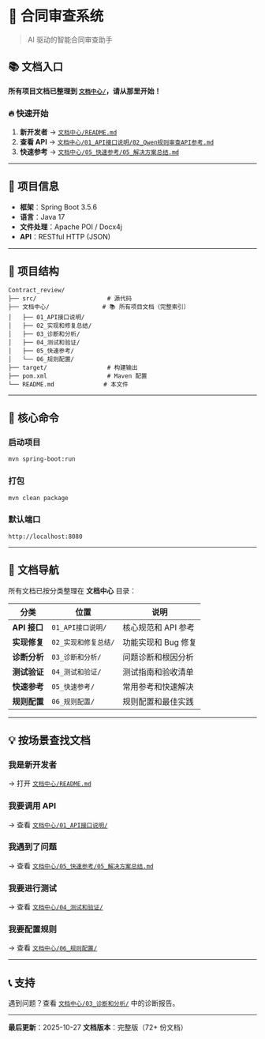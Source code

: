 # 🚀 合同审查系统

> AI 驱动的智能合同审查助手

## 📚 文档入口

**所有项目文档已整理到 [`文档中心/`](文档中心/README.md)，请从那里开始！**

### 🔥 快速开始

1. **新开发者** → [`文档中心/README.md`](文档中心/README.md)
2. **查看 API** → [`文档中心/01_API接口说明/02_Qwen规则审查API参考.md`](文档中心/01_API接口说明/02_Qwen规则审查API参考.md)
3. **快速参考** → [`文档中心/05_快速参考/05_解决方案总结.md`](文档中心/05_快速参考/05_解决方案总结.md)

---

## 🔧 项目信息

- **框架**：Spring Boot 3.5.6
- **语言**：Java 17
- **文件处理**：Apache POI / Docx4j
- **API**：RESTful HTTP (JSON)

---

## 📂 项目结构

```
Contract_review/
├── src/                    # 源代码
├── 文档中心/               # 📚 所有项目文档（完整索引）
│   ├── 01_API接口说明/
│   ├── 02_实现和修复总结/
│   ├── 03_诊断和分析/
│   ├── 04_测试和验证/
│   ├── 05_快速参考/
│   └── 06_规则配置/
├── target/                 # 构建输出
├── pom.xml                 # Maven 配置
└── README.md              # 本文件
```

---

## 🎯 核心命令

### 启动项目
```bash
mvn spring-boot:run
```

### 打包
```bash
mvn clean package
```

### 默认端口
```
http://localhost:8080
```

---

## 📖 文档导航

所有文档已按分类整理在 **文档中心** 目录：

| 分类 | 位置 | 说明 |
|-----|------|------|
| **API 接口** | `01_API接口说明/` | 核心规范和 API 参考 |
| **实现修复** | `02_实现和修复总结/` | 功能实现和 Bug 修复 |
| **诊断分析** | `03_诊断和分析/` | 问题诊断和根因分析 |
| **测试验证** | `04_测试和验证/` | 测试指南和验收清单 |
| **快速参考** | `05_快速参考/` | 常用参考和快速解决 |
| **规则配置** | `06_规则配置/` | 规则配置和最佳实践 |

---

## 💡 按场景查找文档

### 我是新开发者
→ 打开 [`文档中心/README.md`](文档中心/README.md)

### 我要调用 API
→ 查看 [`文档中心/01_API接口说明/`](文档中心/01_API接口说明/)

### 我遇到了问题
→ 查看 [`文档中心/05_快速参考/05_解决方案总结.md`](文档中心/05_快速参考/05_解决方案总结.md)

### 我要进行测试
→ 查看 [`文档中心/04_测试和验证/`](文档中心/04_测试和验证/)

### 我要配置规则
→ 查看 [`文档中心/06_规则配置/`](文档中心/06_规则配置/)

---

## 📞 支持

遇到问题？查看 [`文档中心/03_诊断和分析/`](文档中心/03_诊断和分析/) 中的诊断报告。

---

**最后更新**：2025-10-27
**文档版本**：完整版（72+ 份文档）
